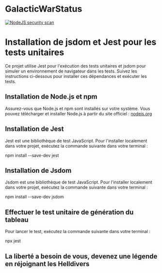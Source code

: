 # GalacticWarStatus

[![NodeJS security scan](https://github.com/Mschapxb/GalacticWarStatus/actions/workflows/nodejs-security-scan.yml/badge.svg)](https://github.com/Mschapxb/GalacticWarStatus/actions/workflows/nodejs-security-scan.yml)

# Installation de jsdom et Jest pour les tests unitaires

Ce projet utilise Jest pour l'exécution des tests unitaires et jsdom pour simuler un environnement de navigateur dans les tests. Suivez les instructions ci-dessous pour installer ces dépendances et exécuter les tests.

## Installation de Node.js et npm

Assurez-vous que Node.js et npm sont installés sur votre système. Vous pouvez télécharger et installer Node.js à partir du site officiel : [nodejs.org](https://nodejs.org/)

## Installation de Jest

Jest est une bibliothèque de test JavaScript. Pour l'installer localement dans votre projet, exécutez la commande suivante dans votre terminal :

npm install --save-dev jest

## Installation de Jsdom

Jsdom est une bibliothèque de test JavaScript. Pour l'installer localement dans votre projet, exécutez la commande suivante dans votre terminal :

npm install --save-dev jsdom

## Effectuer le test unitaire de génération du tableau

Pour lancer le test, exécutez la commande suivante dans votre terminal :

npx jest

## La liberté a besoin de vous, devenez une légende en réjoignant les Helldivers

